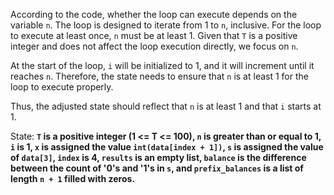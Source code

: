 According to the code, whether the loop can execute depends on the variable `n`. The loop is designed to iterate from 1 to `n`, inclusive. For the loop to execute at least once, `n` must be at least 1. Given that `T` is a positive integer and does not affect the loop execution directly, we focus on `n`.

At the start of the loop, `i` will be initialized to 1, and it will increment until it reaches `n`. Therefore, the state needs to ensure that `n` is at least 1 for the loop to execute properly. 

Thus, the adjusted state should reflect that `n` is at least 1 and that `i` starts at 1.

State: **`T` is a positive integer (1 <= T <= 100), `n` is greater than or equal to 1, `i` is 1, `x` is assigned the value `int(data[index + 1])`, `s` is assigned the value of `data[3]`, `index` is 4, `results` is an empty list, `balance` is the difference between the count of '0's and '1's in `s`, and `prefix_balances` is a list of length `n + 1` filled with zeros.**